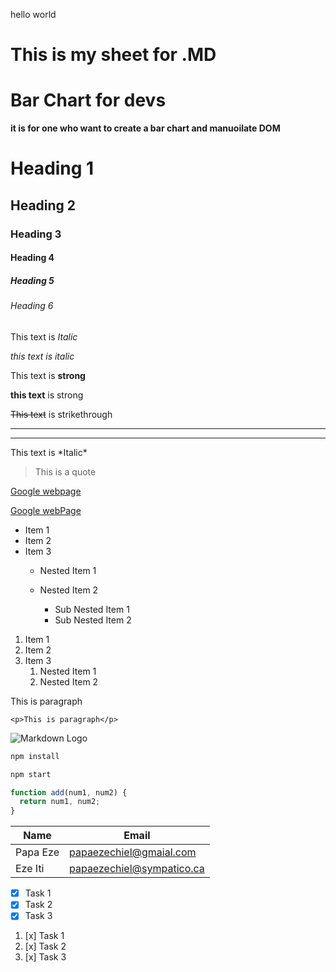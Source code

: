 hello world

# This is my sheet for .MD

# Bar Chart for devs

**it is for one who want to create a bar chart and manuoilate DOM**

<!-- Heading -->

# Heading 1

## Heading 2

### Heading 3

#### Heading 4

##### Heading 5

###### Heading 6


<!-- Italics -->

This text is *Italic*

_this text is italic_



<!-- Strong -->

This text is **strong**

__this text__ is strong


<!-- Strikethrough -->

~~This text~~ is strikethrough

<!-- Horizontal Rule -->

___

---

<!-- if you want to escape a special character -->


This text is \*Italic\*


<!-- Blockquote -->

> This is a quote

<!-- links -->

[Google webpage](http://www.google.com)

[Google webPage](http://www.google.com "Motor de recherche")


<!-- UL or list -->

* Item 1
* Item 2
* Item 3
  * Nested Item 1
  * Nested Item 2
    * Sub Nested Item 1
    * Sub Nested Item 2

    <!-- OL or order list -->

1. Item 1
2. Item 2
1. Item 3
    1. Nested Item 1
    2. Nested Item 2

<!-- Inline Code Block -->

<p>This is paragraph</p>

`<p>This is paragraph</p>`

<!-- Image -->

![Markdown Logo](https://markdown-here.com/img/icon256.png)

<!-- Github Markdown -->

<!-- Code Block -->
```bash
npm install

npm start
```

```javascript
function add(num1, num2) {
  return num1, num2;
}
```

<!-- Table -->

| Name     | Email                     |
| -------- | --------------------------|
| Papa Eze | papaezechiel@gmaial.com   |
| Eze Iti  | papaezechiel@sympatico.ca |

<!-- Task list -->
* [x] Task 1
* [x] Task 2
* [x] Task 3

1. [x] Task 1
1. [x] Task 2
3. [x] Task 3

<!-- how to push in Github  -->

<!-- Put the file in the repo. change it the name README.MD
git init
git add
git commit -m
push to the master branch -->
